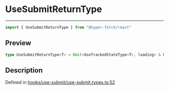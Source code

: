 

# UseSubmitReturnType

<div class="api-docs__separator" data-reactroot="">

---

</div><div class="api-docs__import" data-reactroot="">

```ts
import { UseSubmitReturnType } from "@hyper-fetch/react"
```

</div><div class="api-docs__section">

## Preview

</div><div class="api-docs__preview type single">

```ts
type UseSubmitReturnType<T> = Omit<UseTrackedStateType<T>, loading> & UseTrackedStateActions<T> & { abort: () => void; bounce: { active: boolean; reset: () => void }; onSubmitAbort: (callback: OnErrorCallbackType<T>) => void; onSubmitDownloadProgress: (callback: OnProgressCallbackType) => void; onSubmitError: (callback: OnErrorCallbackType<T>) => void; onSubmitFinished: (callback: OnFinishedCallbackType<T>) => void; onSubmitOfflineError: (callback: OnErrorCallbackType<T>) => void; onSubmitRequestStart: (callback: OnStartCallbackType<T>) => void; onSubmitResponseStart: (callback: OnStartCallbackType<T>) => void; onSubmitSuccess: (callback: OnSuccessCallbackType<T>) => void; onSubmitUploadProgress: (callback: OnProgressCallbackType) => void; revalidate: (invalidateKey: InvalidationKeyType | InvalidationKeyType[]) => void; submit: (...parameters: Parameters<T[send]>) => Promise<ExtractClientReturnType<T>>; submitting: boolean };
```

</div><div class="api-docs__section">

## Description

</div><div class="api-docs__description"><span class="api-docs__do-not-parse">



</span></div><p class="api-docs__definition">

Defined in [hooks/use-submit/use-submit.types.ts:52](https://github.com/BetterTyped/hyper-fetch/blob/0bdb96c0/packages/react/src/hooks/use-submit/use-submit.types.ts#L52)

</p>